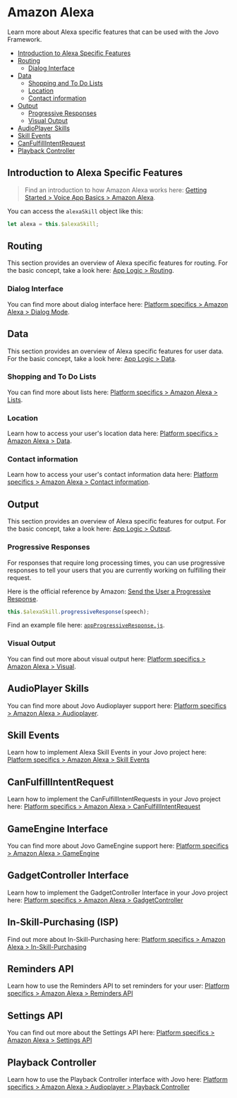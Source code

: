 # Amazon Alexa

Learn more about Alexa specific features that can be used with the Jovo Framework.

* [Introduction to Alexa Specific Features](#introduction-to-alexa-specific-features)
* [Routing](#routing)
  * [Dialog Interface](#dialog-interface)
* [Data](#data)
  * [Shopping and To Do Lists](#shopping-and-to-do-lists)
  * [Location](#location)
  * [Contact information](#contact-information)
* [Output](#output)
  * [Progressive Responses](#progressive-responses)
  * [Visual Output](#visual-output)
* [AudioPlayer Skills](#audioplayer-skills)
* [Skill Events](#skill-events)
* [CanFulfillIntentRequest](#canfulfillintentrequest)
* [Playback Controller](#playback-controller)

## Introduction to Alexa Specific Features

> Find an introduction to how Amazon Alexa works here: [Getting Started > Voice App Basics > Amazon Alexa](../../01_getting-started/voice-app-basics.md/#amazon-alexa './voice-app-basics#amazon-alexa').

You can access the `alexaSkill` object like this:

```javascript
let alexa = this.$alexaSkill;
```


## Routing

This section provides an overview of Alexa specific features for routing. For the basic concept, take a look here: [App Logic > Routing](../../04_app-logic/01_routing './routing').

### Dialog Interface

You can find more about dialog interface here: [Platform specifics > Amazon Alexa > Dialog Mode](./dialog.md './amazon-alexa/dialog-interface').

## Data

This section provides an overview of Alexa specific features for user data. For the basic concept, take a look here: [App Logic > Data](../../04_app-logic/02_data './amazon-alexa/data').

### Shopping and To Do Lists

You can find more about lists here: [Platform specifics > Amazon Alexa > Lists](./lists.md './amazon-alexa/lists').

### Location

Learn how to access your user's location data here: [Platform specifics > Amazon Alexa > Data](./data.md#location './amazon-alexa/data#location').

### Contact information

Learn how to access your user's contact information data here: [Platform specifics > Amazon Alexa > Contact information](./data.md#contact-information './amazon-alexa/data#contact-information').

## Output

This section provides an overview of Alexa specific features for output. For the basic concept, take a look here: [App Logic > Output](../../04_app-logic/03_output './output').

### Progressive Responses

For responses that require long processing times, you can use progressive responses to tell your users that you are currently working on fulfilling their request.

Here is the official reference by Amazon: [Send the User a Progressive Response](https://developer.amazon.com/docs/custom-skills/send-the-user-a-progressive-response.html).

```javascript
this.$alexaSkill.progressiveResponse(speech);
```

Find an example file here: [`appProgressiveResponse.js`](https://github.com/jovotech/jovo-framework-nodejs/blob/master/examples/alexa_specific/appProgressiveResponse.js).

### Visual Output

You can find out more about visual output here: [Platform specifics > Amazon Alexa > Visual](./visual.md './amazon-alexa/visual').


## AudioPlayer Skills

You can find more about Jovo Audioplayer support here: [Platform specifics > Amazon Alexa > Audioplayer](./audioplayer.md './amazon-alexa/audioplayer').


## Skill Events

Learn how to implement Alexa Skill Events in your Jovo project here: [Platform specifics > Amazon Alexa > Skill Events](./skillevents.md './amazon-alexa/skill-events')

## CanFulfillIntentRequest

Learn how to implement the CanFulfillIntentRequests in your Jovo project here: [Platform specifics > Amazon Alexa > CanFulfillIntentRequest](./canfulfill.md './amazon-alexa/canfulfill')

## GameEngine Interface

You can find more about Jovo GameEngine support here: [Platform specifics > Amazon Alexa > GameEngine](./game-engine.md './amazon-alexa/game-engine')

## GadgetController Interface

Learn how to implement the GadgetController Interface in your Jovo project here: [Platform specifics > Amazon Alexa > GadgetController](./gadget-controller.md './amazon-alexa/gadget-controller')

## In-Skill-Purchasing (ISP)

Find out more about In-Skill-Purchasing here: [Platform specifics > Amazon Alexa > In-Skill-Purchasing](./in-skill-purchases.md './amazon-alexa/in-skill-purchases')

## Reminders API

Learn how to use the Reminders API to set reminders for your user: [Platform specifics > Amazon Alexa > Reminders API](./reminders.md './amazon-alexa/reminders')

## Settings API

You can find out more about the Settings API here: [Platform specifics > Amazon Alexa > Settings API](./settings.md './amazon-alexa/settings')

## Playback Controller

Learn how to use the Playback Controller interface with Jovo here: [Platform specifics > Amazon Alexa > Audioplayer > Playback Controller](./audioplayer.md#playback-controller './amazon-alexa/audioplayer#playback-controller')


<!--[metadata]: {"description": "Build Alexa Skills with the Jovo Framework. Learn more about Alexa specific features here",
                "route": "amazon-alexa"}-->
